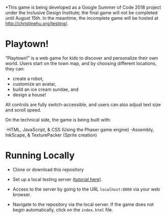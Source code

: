 *This game is being developed as a Google Summer of Code 2018 project under the Inclusive Design Institute; the final game will not be completed until August 15th. In the meantime, the incomplete game will be hosted at http://christinehu.org/testing/.

# Playtown!

“Playtown!” is a web game for kids to discover and personalize their own world. Users start on the town map, and by choosing different locations, they can:

- create a robot,
- customize an avatar,
- build an ice cream sundae, and
- design a house!

All controls are fully switch-accessible, and users can also adjust text size and scroll speed.

On the technical side, the game is being built with:

-HTML, JavaScript, & CSS (Using the Phaser game engine)
-Assembly, InkScape, & TexturePacker (Sprite creation)

# Running Locally

- Clone or download this repository

- Set up a local testing server ([tutorial here](https://developer.mozilla.org/en-US/docs/Learn/Common_questions/set_up_a_local_testing_server)). 

- Access to the server by going to the URL `localhost:8000` via your web browser. 

- Navigate to the repository via the local server. If the game does not begin automatically, click on the `index.html` file.
